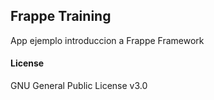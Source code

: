 ## Frappe Training

App ejemplo introduccion a Frappe Framework

#### License

GNU General Public License v3.0